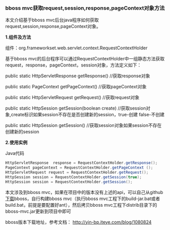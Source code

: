 ### bboss mvc获取request,session,response,pageContext对象方法

本文介绍基于bboss mvc后台java程序如何获取request,session,response,pageContext对象。

**1.组件及方法**

组件：org.frameworkset.web.servlet.context.RequestContextHolder

基于bboss mvc的后台程序可以通过RequestContextHolder中一组静态方法获取request，response，pageContext，session对象，方法定义如下：

public static HttpServletResponse getResponse() //获取response对象

public static PageContext getPageContext() //获取pageContext对象

public static HttpServletRequest getRequest() //获取request对象

public static HttpSession getSession(boolean create) //获取session对象,create标识如果session不存在是否创建新的session，true-创建 false-不创建

public static HttpSession getSession() //获取session对象如果session不存在创建新的session

**2.使用实例**

Java代码 

```java
HttpServletResponse  response = RequestContextHolder.getResponse();  
PageContext pageContext = RequestContextHolder.getPageContext ();  
HttpServletRequest request = RequestContextHolder.getRequest();  
HttpSession session = RequestContextHolder.getSession(true);  
HttpSession session = RequestContextHolder.getSession();  
```

本文涉及到bboss mvc，如果在项目中的版本没有上述的api，可以自己从github[下载](http://yin-bp.iteye.com/blog/1080824)bboss，自行构建bboss mvc（执行bboss mvc工程下的build-jar.bat或者build.bat，前提是要配置好ant），然后拷贝bboss mvc工程下distrib目录下的bboss-mvc.jar更新到项目中即可

bboss版本下载地址，参考文档：
http://yin-bp.iteye.com/blog/1080824